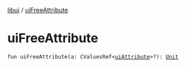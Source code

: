 [libui](index.md) / [uiFreeAttribute](./ui-free-attribute.md)

# uiFreeAttribute

`fun uiFreeAttribute(a: CValuesRef<`[`uiAttribute`](ui-attribute.md)`>?): `[`Unit`](https://kotlinlang.org/api/latest/jvm/stdlib/kotlin/-unit/index.html)